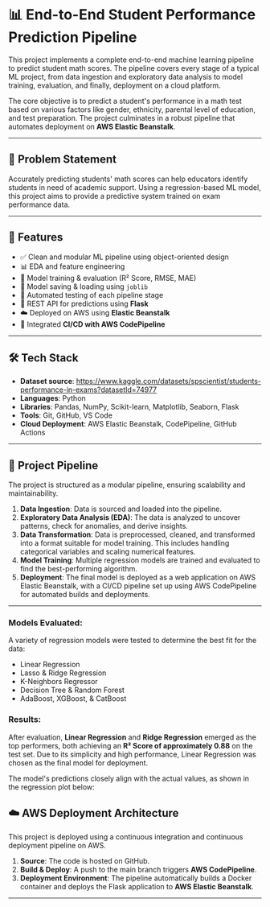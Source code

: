 # 📊 End-to-End Student Performance Prediction Pipeline

This project implements a complete end-to-end machine learning pipeline to predict student math scores. The pipeline covers every stage of a typical ML project, from data ingestion and exploratory data analysis to model training, evaluation, and finally, deployment on a cloud platform.

The core objective is to predict a student's performance in a math test based on various factors like gender, ethnicity, parental level of education, and test preparation. The project culminates in a robust pipeline that automates deployment on **AWS Elastic Beanstalk**.

---

## 🧠 Problem Statement

Accurately predicting students' math scores can help educators identify students in need of academic support. Using a regression-based ML model, this project aims to provide a predictive system trained on exam performance data.

---

## 🚀 Features

- ✅ Clean and modular ML pipeline using object-oriented design
- 📊 EDA and feature engineering
- 🧠 Model training & evaluation (R² Score, RMSE, MAE)
- 💾 Model saving & loading using `joblib`
- 🧪 Automated testing of each pipeline stage
- 🔌 REST API for predictions using **Flask**
- ☁️ Deployed on AWS using **Elastic Beanstalk**
- 🔄 Integrated **CI/CD with AWS CodePipeline**

---

## 🛠️ Tech Stack

- **Dataset source**: https://www.kaggle.com/datasets/spscientist/students-performance-in-exams?datasetId=74977
- **Languages**: Python
- **Libraries**: Pandas, NumPy, Scikit-learn, Matplotlib, Seaborn, Flask
- **Tools**: Git, GitHub, VS Code
- **Cloud Deployment**: AWS Elastic Beanstalk, CodePipeline, GitHub Actions

---
## 🚀 Project Pipeline

The project is structured as a modular pipeline, ensuring scalability and maintainability.

1.  **Data Ingestion**: Data is sourced and loaded into the pipeline.
2.  **Exploratory Data Analysis (EDA)**: The data is analyzed to uncover patterns, check for anomalies, and derive insights.
3.  **Data Transformation**: Data is preprocessed, cleaned, and transformed into a format suitable for model training. This includes handling categorical variables and scaling numerical features.
4.  **Model Training**: Multiple regression models are trained and evaluated to find the best-performing algorithm.
5.  **Deployment**: The final model is deployed as a web application on AWS Elastic Beanstalk, with a CI/CD pipeline set up using AWS CodePipeline for automated builds and deployments.

***


### Models Evaluated:
A variety of regression models were tested to determine the best fit for the data:
* Linear Regression
* Lasso & Ridge Regression
* K-Neighbors Regressor
* Decision Tree & Random Forest
* AdaBoost, XGBoost, & CatBoost

### Results:
After evaluation, **Linear Regression** and **Ridge Regression** emerged as the top performers, both achieving an **R² Score of approximately 0.88** on the test set. Due to its simplicity and high performance, Linear Regression was chosen as the final model for deployment.

The model's predictions closely align with the actual values, as shown in the regression plot below:

## ☁️ AWS Deployment Architecture

This project is deployed using a continuous integration and continuous deployment pipeline on AWS.

1.  **Source**: The code is hosted on GitHub.
2.  **Build & Deploy**: A push to the main branch triggers **AWS CodePipeline**.
3.  **Deployment Environment**: The pipeline automatically builds a Docker container and deploys the Flask application to **AWS Elastic Beanstalk**.

***
